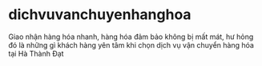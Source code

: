 # dichvuvanchuyenhanghoa
Giao nhận hàng hóa nhanh, hàng hóa đảm bảo không bị mất mát, hư hỏng đó là những gì khách hàng yên tâm khi chọn dịch vụ vận chuyển hàng hóa tại Hà Thành Đạt
